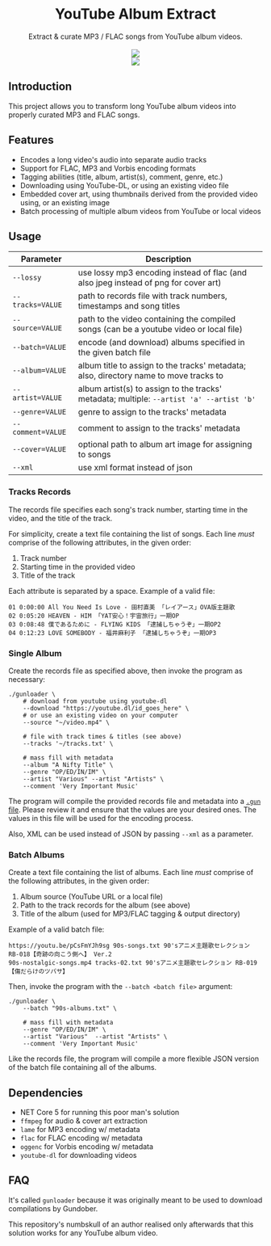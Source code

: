 <html>
    <h1 align='center'>
        YouTube Album Extract
    </h1>
    <p align='center'>
        Extract & curate MP3 / FLAC songs from YouTube album videos.
        <br>
        <br>
        <img src='https://user-images.githubusercontent.com/10241434/135048812-156d9a9a-0218-42e8-9bcf-1b67ff7acbef.png'>
        <br>
        <img src='https://user-images.githubusercontent.com/10241434/135047939-dc7c2d36-a10c-4be2-ae0c-4961c3cb1a20.png'>
    </p>
</html>

## Introduction

This project allows you to transform long YouTube album videos into properly curated MP3 and FLAC songs.

## Features

- Encodes a long video's audio into separate audio tracks
- Support for FLAC, MP3 and Vorbis encoding formats
- Tagging abilities (title, album, artist(s), comment, genre, etc.)
- Downloading using YouTube-DL, or using an existing video file
- Embedded cover art, using thumbnails derived from the provided video using, or an existing image
- Batch processing of multiple album videos from YouTube or local videos

## Usage

| Parameter         | Description                                                                              |
| ----------------- | ---------------------------------------------------------------------------------------- |
| `--lossy`         | use lossy mp3 encoding instead of flac (and also jpeg instead of png for cover art)      |
| `--tracks=VALUE`  | path to records file with track numbers, timestamps and song titles                      |
| `--source=VALUE`  | path to the video containing the compiled songs (can be a youtube video or local file)   |
| `--batch=VALUE`   | encode (and download) albums specified in the given batch file                           |
| `--album=VALUE`   | album title to assign to the tracks' metadata; also, directory name to move tracks to    |
| `--artist=VALUE`  | album artist(s) to assign to the tracks' metadata; multiple: `--artist 'a' --artist 'b'` |
| `--genre=VALUE`   | genre to assign to the tracks' metadata                                                  |
| `--comment=VALUE` | comment to assign to the tracks' metadata                                                |
| `--cover=VALUE`   | optional path to album art image for assigning to songs                                  |
| `--xml`           | use xml format instead of json                                                           |

### Tracks Records

The records file specifies each song's track number, starting time in the video, and the title of the track.

For simplicity, create a text file containing the list of songs. Each line *must* comprise of the following attributes, in the given order:

1. Track number
2. Starting time in the provided video
3. Title of the track

Each attribute is separated by a space. Example of a valid file:

```
01 0:00:00 All You Need Is Love - 田村直美 「レイアース」OVA版主題歌
02 0:05:20 HEAVEN - HIM 「YAT安心！宇宙旅行」一期OP
03 0:08:48 僕であるために - FLYING KIDS 「逮捕しちゃうぞ」一期OP2
04 0:12:23 LOVE SOMEBODY - 福井麻利子 「逮捕しちゃうぞ」一期OP3
```

### Single Album

Create the records file as specified above, then invoke the program as necessary:

```shell
./gunloader \
    # download from youtube using youtube-dl
    --download "https://youtube.dl/id_goes_here" \
    # or use an existing video on your computer
    --source "~/video.mp4" \

    # file with track times & titles (see above)
    --tracks '~/tracks.txt' \

    # mass fill with metadata
    --album "A Nifty Title" \
    --genre "OP/ED/IN/IM" \
    --artist "Various" --artist "Artists" \
    --comment 'Very Important Music'
```

The program will compile the provided records file and metadata into a [`.gun` file](./doc/compiling.md). Please review it and ensure that the values are your desired ones. The values in this file will be used for the encoding process.

Also, XML can be used instead of JSON by passing `--xml` as a parameter.

### Batch Albums

Create a text file containing the list of albums. Each line *must* comprise of the following attributes, in the given order:

1. Album source (YouTube URL or a local file)
2. Path to the track records for the album (see above)
3. Title of the album (used for MP3/FLAC tagging & output directory)

Example of a valid batch file:

```
https://youtu.be/pCsFmYJh9sg 90s-songs.txt 90'sアニメ主題歌セレクション RB-018【奇跡の向こう側へ】 Ver.2
90s-nostalgic-songs.mp4 tracks-02.txt 90'sアニメ主題歌セレクション RB-019【傷だらけのツバサ】
```

Then, invoke the program with the `--batch <batch file>` argument:

```shell
./gunloader \
    --batch "90s-albums.txt" \

    # mass fill with metadata
    --genre "OP/ED/IN/IM" \
    --artist "Various"  --artist "Artists" \
    --comment 'Very Important Music'
```

Like the records file, the program will compile a more flexible JSON version of the batch file containing all of the albums.

## Dependencies

- NET Core 5 for running this poor man's solution
- `ffmpeg` for audio & cover art extraction
- `lame` for MP3 encoding w/ metadata
- `flac` for FLAC encoding w/ metadata
- `oggenc` for Vorbis encoding w/ metadata
- `youtube-dl` for downloading videos

## FAQ

It's called `gunloader` because it was originally meant to be used to download compilations by Gundober.

This repository's numbskull of an author realised only afterwards that this solution works for any YouTube album video.
